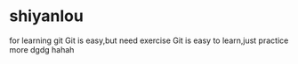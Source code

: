 # shiyanlou
for learning git
Git is easy,but need exercise
Git is easy to learn,just practice more dgdg
hahah
